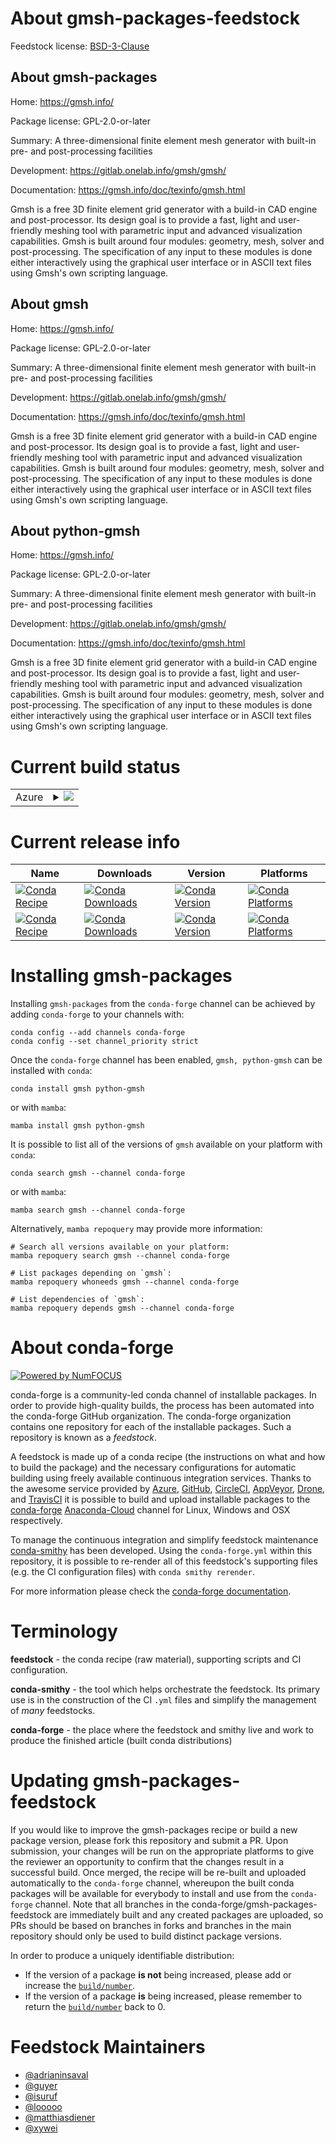 About gmsh-packages-feedstock
=============================

Feedstock license: [BSD-3-Clause](https://github.com/conda-forge/gmsh-feedstock/blob/main/LICENSE.txt)


About gmsh-packages
-------------------

Home: https://gmsh.info/

Package license: GPL-2.0-or-later

Summary: A three-dimensional finite element mesh generator with built-in pre- and post-processing facilities

Development: https://gitlab.onelab.info/gmsh/gmsh/

Documentation: https://gmsh.info/doc/texinfo/gmsh.html

Gmsh is a free 3D finite element grid generator with a build-in CAD
engine and post-processor. Its design goal is to provide a fast, light
and user-friendly meshing tool with parametric input and advanced
visualization capabilities. Gmsh is built around four modules:
geometry, mesh, solver and post-processing. The specification of any
input to these modules is done either interactively using the graphical
user interface or in ASCII text files using Gmsh's own scripting
language.


About gmsh
----------

Home: https://gmsh.info/

Package license: GPL-2.0-or-later

Summary: A three-dimensional finite element mesh generator with built-in pre- and post-processing facilities

Development: https://gitlab.onelab.info/gmsh/gmsh/

Documentation: https://gmsh.info/doc/texinfo/gmsh.html

Gmsh is a free 3D finite element grid generator with a build-in CAD
engine and post-processor. Its design goal is to provide a fast, light
and user-friendly meshing tool with parametric input and advanced
visualization capabilities. Gmsh is built around four modules:
geometry, mesh, solver and post-processing. The specification of any
input to these modules is done either interactively using the graphical
user interface or in ASCII text files using Gmsh's own scripting
language.


About python-gmsh
-----------------

Home: https://gmsh.info/

Package license: GPL-2.0-or-later

Summary: A three-dimensional finite element mesh generator with built-in pre- and post-processing facilities

Development: https://gitlab.onelab.info/gmsh/gmsh/

Documentation: https://gmsh.info/doc/texinfo/gmsh.html

Gmsh is a free 3D finite element grid generator with a build-in CAD
engine and post-processor. Its design goal is to provide a fast, light
and user-friendly meshing tool with parametric input and advanced
visualization capabilities. Gmsh is built around four modules:
geometry, mesh, solver and post-processing. The specification of any
input to these modules is done either interactively using the graphical
user interface or in ASCII text files using Gmsh's own scripting
language.


Current build status
====================


<table>
    
  <tr>
    <td>Azure</td>
    <td>
      <details>
        <summary>
          <a href="https://dev.azure.com/conda-forge/feedstock-builds/_build/latest?definitionId=5573&branchName=main">
            <img src="https://dev.azure.com/conda-forge/feedstock-builds/_apis/build/status/gmsh-feedstock?branchName=main">
          </a>
        </summary>
        <table>
          <thead><tr><th>Variant</th><th>Status</th></tr></thead>
          <tbody><tr>
              <td>linux_64_occt7.6.3</td>
              <td>
                <a href="https://dev.azure.com/conda-forge/feedstock-builds/_build/latest?definitionId=5573&branchName=main">
                  <img src="https://dev.azure.com/conda-forge/feedstock-builds/_apis/build/status/gmsh-feedstock?branchName=main&jobName=linux&configuration=linux%20linux_64_occt7.6.3" alt="variant">
                </a>
              </td>
            </tr><tr>
              <td>linux_64_occt7.7.2</td>
              <td>
                <a href="https://dev.azure.com/conda-forge/feedstock-builds/_build/latest?definitionId=5573&branchName=main">
                  <img src="https://dev.azure.com/conda-forge/feedstock-builds/_apis/build/status/gmsh-feedstock?branchName=main&jobName=linux&configuration=linux%20linux_64_occt7.7.2" alt="variant">
                </a>
              </td>
            </tr><tr>
              <td>linux_aarch64_occt7.6.3</td>
              <td>
                <a href="https://dev.azure.com/conda-forge/feedstock-builds/_build/latest?definitionId=5573&branchName=main">
                  <img src="https://dev.azure.com/conda-forge/feedstock-builds/_apis/build/status/gmsh-feedstock?branchName=main&jobName=linux&configuration=linux%20linux_aarch64_occt7.6.3" alt="variant">
                </a>
              </td>
            </tr><tr>
              <td>linux_aarch64_occt7.7.2</td>
              <td>
                <a href="https://dev.azure.com/conda-forge/feedstock-builds/_build/latest?definitionId=5573&branchName=main">
                  <img src="https://dev.azure.com/conda-forge/feedstock-builds/_apis/build/status/gmsh-feedstock?branchName=main&jobName=linux&configuration=linux%20linux_aarch64_occt7.7.2" alt="variant">
                </a>
              </td>
            </tr><tr>
              <td>linux_ppc64le_occt7.6.3</td>
              <td>
                <a href="https://dev.azure.com/conda-forge/feedstock-builds/_build/latest?definitionId=5573&branchName=main">
                  <img src="https://dev.azure.com/conda-forge/feedstock-builds/_apis/build/status/gmsh-feedstock?branchName=main&jobName=linux&configuration=linux%20linux_ppc64le_occt7.6.3" alt="variant">
                </a>
              </td>
            </tr><tr>
              <td>linux_ppc64le_occt7.7.2</td>
              <td>
                <a href="https://dev.azure.com/conda-forge/feedstock-builds/_build/latest?definitionId=5573&branchName=main">
                  <img src="https://dev.azure.com/conda-forge/feedstock-builds/_apis/build/status/gmsh-feedstock?branchName=main&jobName=linux&configuration=linux%20linux_ppc64le_occt7.7.2" alt="variant">
                </a>
              </td>
            </tr><tr>
              <td>osx_64_occt7.6.3</td>
              <td>
                <a href="https://dev.azure.com/conda-forge/feedstock-builds/_build/latest?definitionId=5573&branchName=main">
                  <img src="https://dev.azure.com/conda-forge/feedstock-builds/_apis/build/status/gmsh-feedstock?branchName=main&jobName=osx&configuration=osx%20osx_64_occt7.6.3" alt="variant">
                </a>
              </td>
            </tr><tr>
              <td>osx_64_occt7.7.2</td>
              <td>
                <a href="https://dev.azure.com/conda-forge/feedstock-builds/_build/latest?definitionId=5573&branchName=main">
                  <img src="https://dev.azure.com/conda-forge/feedstock-builds/_apis/build/status/gmsh-feedstock?branchName=main&jobName=osx&configuration=osx%20osx_64_occt7.7.2" alt="variant">
                </a>
              </td>
            </tr><tr>
              <td>osx_arm64_occt7.6.3</td>
              <td>
                <a href="https://dev.azure.com/conda-forge/feedstock-builds/_build/latest?definitionId=5573&branchName=main">
                  <img src="https://dev.azure.com/conda-forge/feedstock-builds/_apis/build/status/gmsh-feedstock?branchName=main&jobName=osx&configuration=osx%20osx_arm64_occt7.6.3" alt="variant">
                </a>
              </td>
            </tr><tr>
              <td>osx_arm64_occt7.7.2</td>
              <td>
                <a href="https://dev.azure.com/conda-forge/feedstock-builds/_build/latest?definitionId=5573&branchName=main">
                  <img src="https://dev.azure.com/conda-forge/feedstock-builds/_apis/build/status/gmsh-feedstock?branchName=main&jobName=osx&configuration=osx%20osx_arm64_occt7.7.2" alt="variant">
                </a>
              </td>
            </tr><tr>
              <td>win_64_occt7.6.3</td>
              <td>
                <a href="https://dev.azure.com/conda-forge/feedstock-builds/_build/latest?definitionId=5573&branchName=main">
                  <img src="https://dev.azure.com/conda-forge/feedstock-builds/_apis/build/status/gmsh-feedstock?branchName=main&jobName=win&configuration=win%20win_64_occt7.6.3" alt="variant">
                </a>
              </td>
            </tr><tr>
              <td>win_64_occt7.7.2</td>
              <td>
                <a href="https://dev.azure.com/conda-forge/feedstock-builds/_build/latest?definitionId=5573&branchName=main">
                  <img src="https://dev.azure.com/conda-forge/feedstock-builds/_apis/build/status/gmsh-feedstock?branchName=main&jobName=win&configuration=win%20win_64_occt7.7.2" alt="variant">
                </a>
              </td>
            </tr>
          </tbody>
        </table>
      </details>
    </td>
  </tr>
</table>

Current release info
====================

| Name | Downloads | Version | Platforms |
| --- | --- | --- | --- |
| [![Conda Recipe](https://img.shields.io/badge/recipe-gmsh-green.svg)](https://anaconda.org/conda-forge/gmsh) | [![Conda Downloads](https://img.shields.io/conda/dn/conda-forge/gmsh.svg)](https://anaconda.org/conda-forge/gmsh) | [![Conda Version](https://img.shields.io/conda/vn/conda-forge/gmsh.svg)](https://anaconda.org/conda-forge/gmsh) | [![Conda Platforms](https://img.shields.io/conda/pn/conda-forge/gmsh.svg)](https://anaconda.org/conda-forge/gmsh) |
| [![Conda Recipe](https://img.shields.io/badge/recipe-python--gmsh-green.svg)](https://anaconda.org/conda-forge/python-gmsh) | [![Conda Downloads](https://img.shields.io/conda/dn/conda-forge/python-gmsh.svg)](https://anaconda.org/conda-forge/python-gmsh) | [![Conda Version](https://img.shields.io/conda/vn/conda-forge/python-gmsh.svg)](https://anaconda.org/conda-forge/python-gmsh) | [![Conda Platforms](https://img.shields.io/conda/pn/conda-forge/python-gmsh.svg)](https://anaconda.org/conda-forge/python-gmsh) |

Installing gmsh-packages
========================

Installing `gmsh-packages` from the `conda-forge` channel can be achieved by adding `conda-forge` to your channels with:

```
conda config --add channels conda-forge
conda config --set channel_priority strict
```

Once the `conda-forge` channel has been enabled, `gmsh, python-gmsh` can be installed with `conda`:

```
conda install gmsh python-gmsh
```

or with `mamba`:

```
mamba install gmsh python-gmsh
```

It is possible to list all of the versions of `gmsh` available on your platform with `conda`:

```
conda search gmsh --channel conda-forge
```

or with `mamba`:

```
mamba search gmsh --channel conda-forge
```

Alternatively, `mamba repoquery` may provide more information:

```
# Search all versions available on your platform:
mamba repoquery search gmsh --channel conda-forge

# List packages depending on `gmsh`:
mamba repoquery whoneeds gmsh --channel conda-forge

# List dependencies of `gmsh`:
mamba repoquery depends gmsh --channel conda-forge
```


About conda-forge
=================

[![Powered by
NumFOCUS](https://img.shields.io/badge/powered%20by-NumFOCUS-orange.svg?style=flat&colorA=E1523D&colorB=007D8A)](https://numfocus.org)

conda-forge is a community-led conda channel of installable packages.
In order to provide high-quality builds, the process has been automated into the
conda-forge GitHub organization. The conda-forge organization contains one repository
for each of the installable packages. Such a repository is known as a *feedstock*.

A feedstock is made up of a conda recipe (the instructions on what and how to build
the package) and the necessary configurations for automatic building using freely
available continuous integration services. Thanks to the awesome service provided by
[Azure](https://azure.microsoft.com/en-us/services/devops/), [GitHub](https://github.com/),
[CircleCI](https://circleci.com/), [AppVeyor](https://www.appveyor.com/),
[Drone](https://cloud.drone.io/welcome), and [TravisCI](https://travis-ci.com/)
it is possible to build and upload installable packages to the
[conda-forge](https://anaconda.org/conda-forge) [Anaconda-Cloud](https://anaconda.org/)
channel for Linux, Windows and OSX respectively.

To manage the continuous integration and simplify feedstock maintenance
[conda-smithy](https://github.com/conda-forge/conda-smithy) has been developed.
Using the ``conda-forge.yml`` within this repository, it is possible to re-render all of
this feedstock's supporting files (e.g. the CI configuration files) with ``conda smithy rerender``.

For more information please check the [conda-forge documentation](https://conda-forge.org/docs/).

Terminology
===========

**feedstock** - the conda recipe (raw material), supporting scripts and CI configuration.

**conda-smithy** - the tool which helps orchestrate the feedstock.
                   Its primary use is in the construction of the CI ``.yml`` files
                   and simplify the management of *many* feedstocks.

**conda-forge** - the place where the feedstock and smithy live and work to
                  produce the finished article (built conda distributions)


Updating gmsh-packages-feedstock
================================

If you would like to improve the gmsh-packages recipe or build a new
package version, please fork this repository and submit a PR. Upon submission,
your changes will be run on the appropriate platforms to give the reviewer an
opportunity to confirm that the changes result in a successful build. Once
merged, the recipe will be re-built and uploaded automatically to the
`conda-forge` channel, whereupon the built conda packages will be available for
everybody to install and use from the `conda-forge` channel.
Note that all branches in the conda-forge/gmsh-packages-feedstock are
immediately built and any created packages are uploaded, so PRs should be based
on branches in forks and branches in the main repository should only be used to
build distinct package versions.

In order to produce a uniquely identifiable distribution:
 * If the version of a package **is not** being increased, please add or increase
   the [``build/number``](https://docs.conda.io/projects/conda-build/en/latest/resources/define-metadata.html#build-number-and-string).
 * If the version of a package **is** being increased, please remember to return
   the [``build/number``](https://docs.conda.io/projects/conda-build/en/latest/resources/define-metadata.html#build-number-and-string)
   back to 0.

Feedstock Maintainers
=====================

* [@adrianinsaval](https://github.com/adrianinsaval/)
* [@guyer](https://github.com/guyer/)
* [@isuruf](https://github.com/isuruf/)
* [@looooo](https://github.com/looooo/)
* [@matthiasdiener](https://github.com/matthiasdiener/)
* [@xywei](https://github.com/xywei/)

